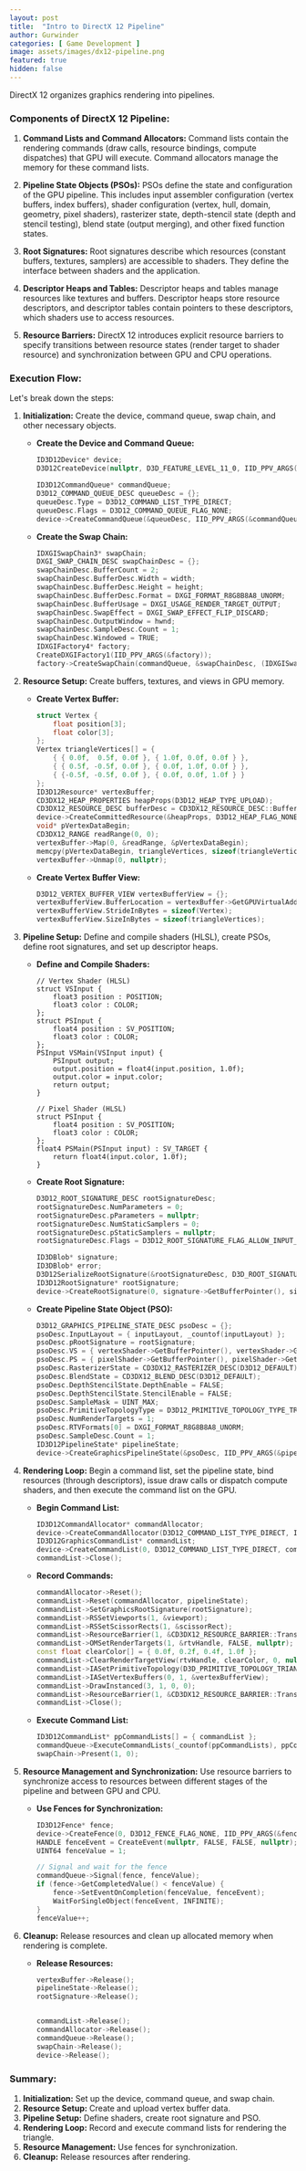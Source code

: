```yaml
---
layout: post
title:  "Intro to DirectX 12 Pipeline"
author: Gurwinder
categories: [ Game Development ]
image: assets/images/dx12-pipeline.png
featured: true
hidden: false
---
```


DirectX 12 organizes graphics rendering into pipelines.

### Components of DirectX 12 Pipeline:

1. **Command Lists and Command Allocators:**
   Command lists contain the rendering commands (draw calls, resource bindings, compute dispatches) that GPU will execute. Command allocators manage the memory for these command lists.

2. **Pipeline State Objects (PSOs):**
   PSOs define the state and configuration of the GPU pipeline. This includes input assembler configuration (vertex buffers, index buffers), shader configuration (vertex, hull, domain, geometry, pixel shaders), rasterizer state, depth-stencil state (depth and stencil testing), blend state (output merging), and other fixed function states.

3. **Root Signatures:**
   Root signatures describe which resources (constant buffers, textures, samplers) are accessible to shaders. They define the interface between shaders and the application.

4. **Descriptor Heaps and Tables:**
   Descriptor heaps and tables manage resources like textures and buffers. Descriptor heaps store resource descriptors, and descriptor tables contain pointers to these descriptors, which shaders use to access resources.

5. **Resource Barriers:**
   DirectX 12 introduces explicit resource barriers to specify transitions between resource states (render target to shader resource) and synchronization between GPU and CPU operations.

### Execution Flow:
Let's break down the steps:
1. **Initialization:**
    Create the device, command queue, swap chain, and other necessary objects.
   - **Create the Device and Command Queue:**
     ```cpp
     ID3D12Device* device;
     D3D12CreateDevice(nullptr, D3D_FEATURE_LEVEL_11_0, IID_PPV_ARGS(&device));

     ID3D12CommandQueue* commandQueue;
     D3D12_COMMAND_QUEUE_DESC queueDesc = {};
     queueDesc.Type = D3D12_COMMAND_LIST_TYPE_DIRECT;
     queueDesc.Flags = D3D12_COMMAND_QUEUE_FLAG_NONE;
     device->CreateCommandQueue(&queueDesc, IID_PPV_ARGS(&commandQueue));
     ```

   - **Create the Swap Chain:**
     ```cpp
     IDXGISwapChain3* swapChain;
     DXGI_SWAP_CHAIN_DESC swapChainDesc = {};
     swapChainDesc.BufferCount = 2;
     swapChainDesc.BufferDesc.Width = width;
     swapChainDesc.BufferDesc.Height = height;
     swapChainDesc.BufferDesc.Format = DXGI_FORMAT_R8G8B8A8_UNORM;
     swapChainDesc.BufferUsage = DXGI_USAGE_RENDER_TARGET_OUTPUT;
     swapChainDesc.SwapEffect = DXGI_SWAP_EFFECT_FLIP_DISCARD;
     swapChainDesc.OutputWindow = hwnd;
     swapChainDesc.SampleDesc.Count = 1;
     swapChainDesc.Windowed = TRUE;
     IDXGIFactory4* factory;
     CreateDXGIFactory1(IID_PPV_ARGS(&factory));
     factory->CreateSwapChain(commandQueue, &swapChainDesc, (IDXGISwapChain**)&swapChain);
     ```

2. **Resource Setup:**
    Create buffers, textures, and views in GPU memory.
   - **Create Vertex Buffer:**
     ```cpp
     struct Vertex {
         float position[3];
         float color[3];
     };
     Vertex triangleVertices[] = {
         { { 0.0f,  0.5f, 0.0f }, { 1.0f, 0.0f, 0.0f } },
         { { 0.5f, -0.5f, 0.0f }, { 0.0f, 1.0f, 0.0f } },
         { {-0.5f, -0.5f, 0.0f }, { 0.0f, 0.0f, 1.0f } }
     };
     ID3D12Resource* vertexBuffer;
     CD3DX12_HEAP_PROPERTIES heapProps(D3D12_HEAP_TYPE_UPLOAD);
     CD3DX12_RESOURCE_DESC bufferDesc = CD3DX12_RESOURCE_DESC::Buffer(sizeof(triangleVertices));
     device->CreateCommittedResource(&heapProps, D3D12_HEAP_FLAG_NONE, &bufferDesc, D3D12_RESOURCE_STATE_GENERIC_READ, nullptr, IID_PPV_ARGS(&vertexBuffer));
     void* pVertexDataBegin;
     CD3DX12_RANGE readRange(0, 0);
     vertexBuffer->Map(0, &readRange, &pVertexDataBegin);
     memcpy(pVertexDataBegin, triangleVertices, sizeof(triangleVertices));
     vertexBuffer->Unmap(0, nullptr);
     ```

   - **Create Vertex Buffer View:**
     ```cpp
     D3D12_VERTEX_BUFFER_VIEW vertexBufferView = {};
     vertexBufferView.BufferLocation = vertexBuffer->GetGPUVirtualAddress();
     vertexBufferView.StrideInBytes = sizeof(Vertex);
     vertexBufferView.SizeInBytes = sizeof(triangleVertices);
     ```

3. **Pipeline Setup:**
    Define and compile shaders (HLSL), create PSOs, define root signatures, and set up descriptor heaps.
   - **Define and Compile Shaders:**
     ```hlsl
     // Vertex Shader (HLSL)
     struct VSInput {
         float3 position : POSITION;
         float3 color : COLOR;
     };
     struct PSInput {
         float4 position : SV_POSITION;
         float3 color : COLOR;
     };
     PSInput VSMain(VSInput input) {
         PSInput output;
         output.position = float4(input.position, 1.0f);
         output.color = input.color;
         return output;
     }

     // Pixel Shader (HLSL)
     struct PSInput {
         float4 position : SV_POSITION;
         float3 color : COLOR;
     };
     float4 PSMain(PSInput input) : SV_TARGET {
         return float4(input.color, 1.0f);
     }
     ```

   - **Create Root Signature:**
     ```cpp
     D3D12_ROOT_SIGNATURE_DESC rootSignatureDesc;
     rootSignatureDesc.NumParameters = 0;
     rootSignatureDesc.pParameters = nullptr;
     rootSignatureDesc.NumStaticSamplers = 0;
     rootSignatureDesc.pStaticSamplers = nullptr;
     rootSignatureDesc.Flags = D3D12_ROOT_SIGNATURE_FLAG_ALLOW_INPUT_ASSEMBLER_INPUT_LAYOUT;

     ID3DBlob* signature;
     ID3DBlob* error;
     D3D12SerializeRootSignature(&rootSignatureDesc, D3D_ROOT_SIGNATURE_VERSION_1, &signature, &error);
     ID3D12RootSignature* rootSignature;
     device->CreateRootSignature(0, signature->GetBufferPointer(), signature->GetBufferSize(), IID_PPV_ARGS(&rootSignature));
     ```

   - **Create Pipeline State Object (PSO):**
     ```cpp
     D3D12_GRAPHICS_PIPELINE_STATE_DESC psoDesc = {};
     psoDesc.InputLayout = { inputLayout, _countof(inputLayout) };
     psoDesc.pRootSignature = rootSignature;
     psoDesc.VS = { vertexShader->GetBufferPointer(), vertexShader->GetBufferSize() };
     psoDesc.PS = { pixelShader->GetBufferPointer(), pixelShader->GetBufferSize() };
     psoDesc.RasterizerState = CD3DX12_RASTERIZER_DESC(D3D12_DEFAULT);
     psoDesc.BlendState = CD3DX12_BLEND_DESC(D3D12_DEFAULT);
     psoDesc.DepthStencilState.DepthEnable = FALSE;
     psoDesc.DepthStencilState.StencilEnable = FALSE;
     psoDesc.SampleMask = UINT_MAX;
     psoDesc.PrimitiveTopologyType = D3D12_PRIMITIVE_TOPOLOGY_TYPE_TRIANGLE;
     psoDesc.NumRenderTargets = 1;
     psoDesc.RTVFormats[0] = DXGI_FORMAT_R8G8B8A8_UNORM;
     psoDesc.SampleDesc.Count = 1;
     ID3D12PipelineState* pipelineState;
     device->CreateGraphicsPipelineState(&psoDesc, IID_PPV_ARGS(&pipelineState));
     ```

4. **Rendering Loop:**
    Begin a command list, set the pipeline state, bind resources (through descriptors), issue draw calls or dispatch compute shaders, and then execute the command list on the GPU.
   - **Begin Command List:**
     ```cpp
     ID3D12CommandAllocator* commandAllocator;
     device->CreateCommandAllocator(D3D12_COMMAND_LIST_TYPE_DIRECT, IID_PPV_ARGS(&commandAllocator));
     ID3D12GraphicsCommandList* commandList;
     device->CreateCommandList(0, D3D12_COMMAND_LIST_TYPE_DIRECT, commandAllocator, pipelineState, IID_PPV_ARGS(&commandList));
     commandList->Close();
     ```

   - **Record Commands:**
     ```cpp
     commandAllocator->Reset();
     commandList->Reset(commandAllocator, pipelineState);
     commandList->SetGraphicsRootSignature(rootSignature);
     commandList->RSSetViewports(1, &viewport);
     commandList->RSSetScissorRects(1, &scissorRect);
     commandList->ResourceBarrier(1, &CD3DX12_RESOURCE_BARRIER::Transition(renderTarget, D3D12_RESOURCE_STATE_PRESENT, D3D12_RESOURCE_STATE_RENDER_TARGET));
     commandList->OMSetRenderTargets(1, &rtvHandle, FALSE, nullptr);
     const float clearColor[] = { 0.0f, 0.2f, 0.4f, 1.0f };
     commandList->ClearRenderTargetView(rtvHandle, clearColor, 0, nullptr);
     commandList->IASetPrimitiveTopology(D3D_PRIMITIVE_TOPOLOGY_TRIANGLELIST);
     commandList->IASetVertexBuffers(0, 1, &vertexBufferView);
     commandList->DrawInstanced(3, 1, 0, 0);
     commandList->ResourceBarrier(1, &CD3DX12_RESOURCE_BARRIER::Transition(renderTarget, D3D12_RESOURCE_STATE_RENDER_TARGET, D3D12_RESOURCE_STATE_PRESENT));
     commandList->Close();
     ```

   - **Execute Command List:**
     ```cpp
     ID3D12CommandList* ppCommandLists[] = { commandList };
     commandQueue->ExecuteCommandLists(_countof(ppCommandLists), ppCommandLists);
     swapChain->Present(1, 0);
     ```

5. **Resource Management and Synchronization:**
    Use resource barriers to synchronize access to resources between different stages of the pipeline and between GPU and CPU.
   - **Use Fences for Synchronization:**
     ```cpp
     ID3D12Fence* fence;
     device->CreateFence(0, D3D12_FENCE_FLAG_NONE, IID_PPV_ARGS(&fence));
     HANDLE fenceEvent = CreateEvent(nullptr, FALSE, FALSE, nullptr);
     UINT64 fenceValue = 1;

     // Signal and wait for the fence
     commandQueue->Signal(fence, fenceValue);
     if (fence->GetCompletedValue() < fenceValue) {
         fence->SetEventOnCompletion(fenceValue, fenceEvent);
         WaitForSingleObject(fenceEvent, INFINITE);
     }
     fenceValue++;
     ```

6. **Cleanup:**
    Release resources and clean up allocated memory when rendering is complete.
   - **Release Resources:**
     ```cpp
     vertexBuffer->Release();
     pipelineState->Release();
     rootSignature->Release();


     commandList->Release();
     commandAllocator->Release();
     commandQueue->Release();
     swapChain->Release();
     device->Release();
     ```

### Summary:

1. **Initialization:** Set up the device, command queue, and swap chain.
2. **Resource Setup:** Create and upload vertex buffer data.
3. **Pipeline Setup:** Define shaders, create root signature and PSO.
4. **Rendering Loop:** Record and execute command lists for rendering the triangle.
5. **Resource Management:** Use fences for synchronization.
6. **Cleanup:** Release resources after rendering.
